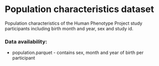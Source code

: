 # Population characteristics dataset  

Population characteristics of the Human Phenotype Project study participants including birth month and year, sex and study id.

### Data availability:

- population.parquet - contains sex, month and year of birth per participant
